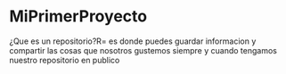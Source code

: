 # MiPrimerProyecto
¿Que es un repositorio?R= es donde puedes guardar informacion y compartir las cosas que nosotros gustemos siempre y cuando tengamos nuestro repositorio en publico

